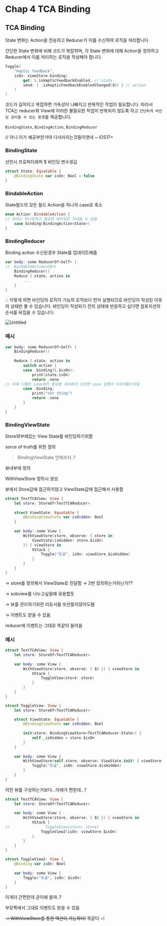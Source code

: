 # Chap 4 TCA Binding

## TCA Binding

State 변화는 Action을 전송하고 Reducer가 이를 수신하여 로직을 처리합니다

간단한 State 변화에 비해 코드가 복잡하며, 각 State 변화에 대해 Action을 정의하고 Reducer에서 이를 처리하는 로직을 작성해야 합니다.

```swift
Toggle(
    "Haptic feedback",
    isOn: viewStore.binding(
        get: \.isHapticFeedbackEnabled, // state
        send: { .isHapticFeedbackEnabledChanged($0) } // action
    )
)
```

코드가 길어지고 복잡하면 가독성이 나빠지고 반복적인 작업이 필요합니다. 따라서 TCA는 reducer와 View에 이러한 불필요한 작업이 반복되지 않도록 하고 `간단하게 바인딩 관리할 수 있는 환경`을 제공합니다.

`BindingState`, `BindingAction`, `BindingReducer`

// 아니 이거 왜공부한거야 다사라지는것들이엿네 ~ iOS17+

### BindingState

선언시 프로퍼티래퍼 $ 바인딩 변수생김

```swift
struct State: Equatable {
    @BindingState var isOn: Bool = false
}
```

### BindableAction

State필드의 모든 필드 Action을 하나의 case로 축소

```swift
enum Action: BindableAction {
// 정의는 하나로하고 필요한 바인딩은 꺼내쓸 수 있음
    case binding(BindingAction<State>)
}
```

### BindingReducer

Binding action 수신된경우 State를 업데이트해줌

```swift
var body: some ReducerOf<Self> {
//  BindableAction사용시 
    BindingReducer()
    Reduce { state, action in 
        ...
    }
}
```

<aside>
💡 이렇게 하면 바인딩의 로직이 기능의 로직보다 먼저 실행되므로 바인딩이 작성된 이후의 상태만 볼 수 있습니다. 바인딩이 작성되기 전의 상태에 반응하고 싶다면 컴포지션의 순서를 뒤집을 수 있습니다:

</aside>

![Untitled](Chap%204%20TCA%20Binding%20c0c655f1314b4bd99f14798948772dc3/Untitled.png)

### 예시

```swift
var body: some ReducerOf<Self> {
    BindingReducer()
    
    Reduce { state, action in
        switch action {
        case .binding(\.$isOn):
            print(state.isOn)
            return .none
// 이떄 디폴트 case위치 중요함 위아래가 다르면 case 실행이 다르게될수잇음
        case .binding:
            print("not thing")
            return .none
        }
    }
}
```

### BindingViewState

Store외부에있는 View State를 바인딩하기위함

sorce of truth를 위한 정의

> BindingViewState 언제쓰지..?
> 

뷰내부에 정의

WithViewStore 정의시 생성

뷰에서 Store값에 접근하지않고 ViewState값에 접근해서 사용함

```swift
struct TestTCAView: View {
    let store: StoreOf<TestTCAReducer>
    
    struct ViewState: Equatable {
        @BindingViewState var isHidden: Bool
    }
    
    var body: some View {
        WithViewStore(store, observe: { store in
            ViewState(isHidden: store.$isOn)
        }) { viewStore in
            VStack {
                Toggle("토글", isOn: viewStore.$isHidden)
            }
        }
    }
}
```

→ store를 정의해서 ViewState로 전달함 → 2번 정의하는거아닌가??

→ subview를 나누고싶을떄 유용할듯

→ 뷰를 관리하기위한 리듀서를 또만들지않아도됌 

→ 이벤트도 받을 수 있음

reducer에 이벤트는 그대로 똑같이 들어옴 

### 예시

```swift
struct TestTCAView: View {
    let store: StoreOf<TestTCAReducer>
    
    var body: some View {
        WithViewStore(store, observe: { $0 }) { viewStore in
            VStack {
                ToggleView(store: store)
            }
        }
    }
}

struct ToggleView: View {
    let store: StoreOf<TestTCAReducer>

    struct ViewState: Equatable {
        @BindingViewState var isHidden: Bool
        
        init(store: BindingViewStore<TestTCAReducer.State>) {
            self._isHidden = store.$isOn
        }
    }
    
    var body: some View {
        WithViewStore(self.store, observe: ViewState.init) { viewStore in
            Toggle("토글", isOn: viewStore.$isHidden)
        }
    }
}
```

이런 뷰를 구성하는거보다…아래가 편한데…?

```swift
struct TestTCAView: View {
    let store: StoreOf<TestTCAReducer>
    
    var body: some View {
        WithViewStore(store, observe: { $0 }) { viewStore in
            VStack {
//                ToggleView(store: store)
                ToggleView2(isOn: viewStore.$isOn)
            }
        }
    }
}

struct ToggleView2: View {
    @Binding var isOn: Bool
    
    var body: some View {
        Toggle("토글", isOn: $isOn)
    }
}
```

이게더 간편한데 굳이왜 쓸까..?

부모쪽에서 그대로 이벤트도 받을 수 있음

~~→ WithViewStore를 통한 액션이 가능하다!~~ 똑같다 ~!